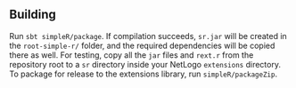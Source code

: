 ## Building

Run `sbt simpleR/package`.  If compilation succeeds, `sr.jar`
will be created in the `root-simple-r/` folder, and the required
dependencies will be copied there as well.  For testing, copy all the `jar` files and `rext.r` from the repository root to a `sr` directory inside your NetLogo `extensions` directory.  To package for release to the extensions library, run `simpleR/packageZip`.
